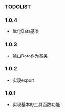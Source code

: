 ### TODOLIST

### 1.0.4
- 优化Data基类

### 1.0.3
- 输出Data作为基类

### 1.0.2
- 实现export

### 1.0.1
- 实现基本的工具函数功能
